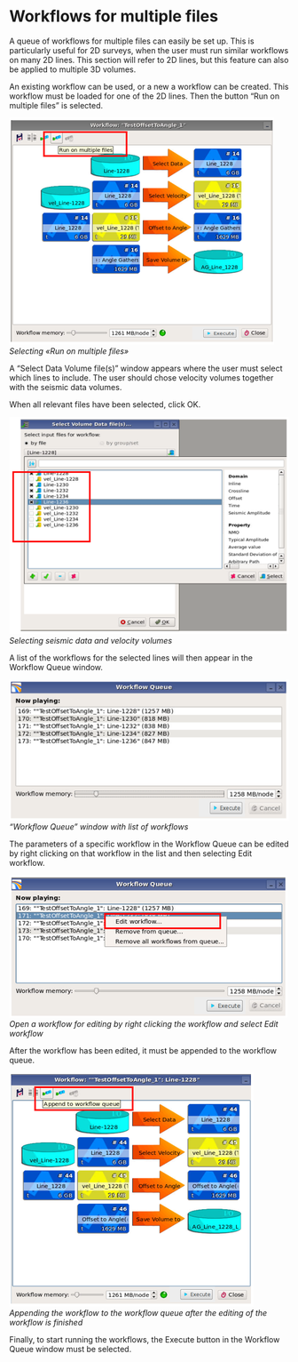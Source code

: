 # Workflows for multiple files

A queue of workflows for multiple files can easily be set up. This is particularly useful for 2D surveys, when the user must run similar workflows on many 2D lines. This section will refer to 2D lines, but this feature can also be applied to multiple 3D volumes.

An existing workflow can be used, or a new a workflow can be created. This workflow must be loaded for one of the 2D lines. Then the button “Run on multiple files” is selected.

![](../../.gitbook/assets/048_workflow.png)  
_Selecting «Run on multiple files»_

A “Select Data Volume file\(s\)” window appears where the user must select which lines to include. The user should chose velocity volumes together with the seismic data volumes.

When all relevant files have been selected, click OK.

![](../../.gitbook/assets/049_workflow.png)  
_Selecting seismic data and velocity volumes_

A list of the workflows for the selected lines will then appear in the Workflow Queue window.

![](../../.gitbook/assets/050_workflow.png)  
_“Workflow Queue” window with list of workflows_

The parameters of a specific workflow in the Workflow Queue can be edited by right clicking on that workflow in the list and then selecting Edit workflow.

![](../../.gitbook/assets/051_workflow.png)  
_Open a workflow for editing by right clicking the workflow and select Edit workflow_

After the workflow has been edited, it must be appended to the workflow queue.

![](../../.gitbook/assets/052_workflow.png) _Appending the workflow to the workflow queue after the editing of the workflow is finished_

Finally, to start running the workflows, the Execute button in the Workflow Queue window must be selected.

